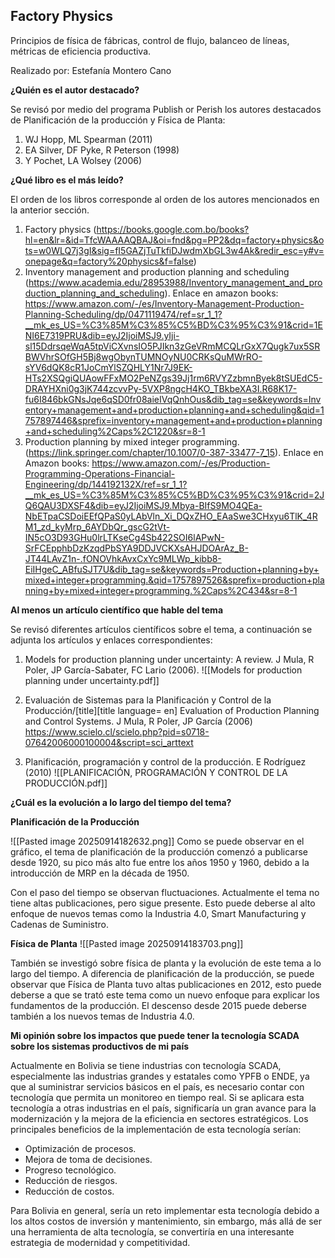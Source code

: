 ## Factory Physics

Principios de física de fábricas, control de
flujo, balanceo de líneas, métricas de
eficiencia productiva.

Realizado por: Estefanía Montero Cano

**¿Quién es el autor destacado?**

Se revisó por medio del programa Publish or Perish los autores destacados de Planificación de la producción y Física de Planta:

1. WJ Hopp, ML Spearman (2011)
2. EA Silver, DF Pyke, R Peterson (1998)
3.  Y Pochet, LA Wolsey (2006)

**¿Qué libro es el más leído?**

El orden de los libros corresponde al orden de los autores mencionados en la anterior sección.  

1. Factory physics (https://books.google.com.bo/books?hl=en&lr=&id=TfcWAAAAQBAJ&oi=fnd&pg=PP2&dq=factory+physics&ots=w0WLQ7j3gI&sig=fI5GAZjTuTkfiDJwdmXbGL3w4Ak&redir_esc=y#v=onepage&q=factory%20physics&f=false)
2. Inventory management and production planning and scheduling (https://www.academia.edu/28953988/Inventory_management_and_production_planning_and_scheduling).
   Enlace en amazon books: https://www.amazon.com/-/es/Inventory-Management-Production-Planning-Scheduling/dp/0471119474/ref=sr_1_1?__mk_es_US=%C3%85M%C3%85%C5%BD%C3%95%C3%91&crid=1ENI6E7319PRU&dib=eyJ2IjoiMSJ9.yIji-sl15DdrsqeWqA5tpViCXvnsIO5PJIkn3zGeVRmMCQLrGxX7Qugk7ux5SRBWVhrSOfGH5Bj8wgObynTUMNOyNU0CRKsQuMWrRO-sYV6dQK8cR1JoCmYlSZQHLY1Nr7J9EK-HTs2XSQgiQUAowFFxMO2PeNZgs39Jj1rm6RVYZzbmnByek8tSUEdC5-DRAYHXni0g3jK744zcvvPy-5VXP8ngcH4KO_TBkbeXA3I.R68K17-fu6I846bkGNsJqe6qSD0fr08aieIVqQnhOus&dib_tag=se&keywords=Inventory+management+and+production+planning+and+scheduling&qid=1757897446&sprefix=inventory+management+and+production+planning+and+scheduling%2Caps%2C1220&sr=8-1
3. Production planning by mixed integer programming. (https://link.springer.com/chapter/10.1007/0-387-33477-7_15).
   Enlace en Amazon books: https://www.amazon.com/-/es/Production-Programming-Operations-Financial-Engineering/dp/144192132X/ref=sr_1_1?__mk_es_US=%C3%85M%C3%85%C5%BD%C3%95%C3%91&crid=2JQ6QAU3DXSF4&dib=eyJ2IjoiMSJ9.Mbya-BIfS9MO4QEa-NbETpaCSDoiEEfQPaS0yLAbVln_Xi_DQxZHO_EAaSwe3CHxyu6TlK_4RM1_zd_kyMrp_6AYDbQr_gscG2tVt-IN5cO3D93GHu0lrLTKseCg4Sb422SOI6lAPwN-SrFCEpphbDzKzqdPbSYA9DDJVCKXsAHJDOArAz_B-JT44LAvZ1n-.fONOVhkAvxCxYc9MLWp_kibb8-EiIHgeC_ABfuSJT7U&dib_tag=se&keywords=Production+planning+by+mixed+integer+programming.&qid=1757897526&sprefix=production+planning+by+mixed+integer+programming.%2Caps%2C434&sr=8-1


**Al menos un artículo científico que hable del tema**

Se revisó diferentes artículos científicos sobre el tema, a continuación se adjunta los artículos y enlaces correspondientes:

1. Models for production planning under uncertainty: A review. J Mula, R Poler, JP García-Sabater, FC Lario (2006). 
![[Models for production planning under uncertainty.pdf]]

2. Evaluación de Sistemas para la Planificación y Control de la Producción/[title][title language= en] Evaluation of Production Planning and Control Systems. J Mula, R Poler, JP García (2006)
https://www.scielo.cl/scielo.php?pid=s0718-07642006000100004&script=sci_arttext

3. Planificación, programación y control de la producción. E Rodríguez (2010)
![[PLANIFICACIÓN, PROGRAMACIÓN Y CONTROL DE LA PRODUCCIÓN.pdf]]

**¿Cuál es la evolución a lo largo del tiempo del tema?**

**Planificación de la Producción**

![[Pasted image 20250914182632.png]]
Como se puede observar en el gráfico, el tema de planificación de la producción comenzó a publicarse desde 1920, su pico más alto fue entre los años 1950 y 1960, debido a la introducción de MRP en la década de 1950. 

Con el paso del tiempo se observan fluctuaciones. Actualmente el tema no tiene altas publicaciones, pero sigue presente. Esto puede deberse al alto enfoque de nuevos temas como la Industria 4.0, Smart Manufacturing y Cadenas de Suministro.

**Física de Planta**
![[Pasted image 20250914183703.png]]

También se investigó sobre física de planta y la evolución de este tema a lo largo del tiempo. A diferencia de planificación de la producción, se puede observar que Física de Planta tuvo altas publicaciones en 2012, esto puede deberse a que se trató este tema como un nuevo enfoque para explicar los fundamentos de la producción. El descenso desde 2015 puede deberse también a los nuevos temas de Industria 4.0.

**Mi opinión sobre los impactos que puede tener la tecnología SCADA sobre los sistemas productivos de mi país**

Actualmente en Bolivia se tiene industrias con tecnología SCADA, especialmente las industrias grandes y estatales como YPFB o ENDE, ya que al suministrar servicios básicos en el país, es necesario contar con tecnología que permita un monitoreo en tiempo real. Si se aplicara esta tecnología a otras industrias en el país, significaría un gran avance para la modernización y la mejora de la eficiencia en sectores estratégicos. Los principales beneficios de la implementación de esta tecnología serían:

- Optimización de procesos.
- Mejora de toma de decisiones.
- Progreso tecnológico.
- Reducción de riesgos.
- Reducción de costos.

Para Bolivia en general, sería un reto implementar esta tecnología debido a los altos costos de inversión y mantenimiento, sin embargo, más allá de ser una herramienta de alta tecnología, se convertiría en una interesante estrategia de modernidad y competitividad. 






